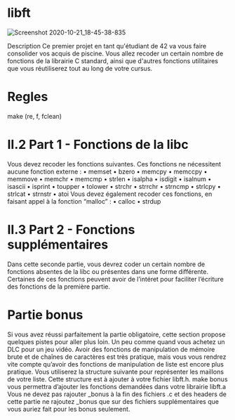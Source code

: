 # libft

![Screenshot 2020-10-21_18-45-38-835](https://user-images.githubusercontent.com/45235527/96751780-e4a25780-13cd-11eb-9d06-aa687ff25143.png)

Description
Ce premier projet en tant qu'étudiant de 42 va vous faire consolider vos acquis de piscine. Vous allez 
recoder un certain nombre de fonctions de la librairie C standard, ainsi que d'autres fonctions utilitaires 
que vous réutiliserez tout au long de votre cursus.

# Regles

make (re, f, fclean)

# II.2 Part 1 - Fonctions de la libc

Vous devez recoder les fonctions suivantes. Ces fonctions ne nécessitent aucune fonction externe :
• memset
• bzero
• memcpy
• memccpy
• memmove
• memchr
• memcmp
• strlen
• isalpha
• isdigit
• isalnum
• isascii
• isprint
• toupper
• tolower
• strchr
• strrchr
• strncmp
• strlcpy
• strlcat
• strnstr
• atoi
Vous devez également recoder ces fonctions, en faisant appel à la fonction “malloc” :
• calloc
• strdup

# II.3 Part 2 - Fonctions supplémentaires

Dans cette seconde partie, vous devrez coder un certain nombre de fonctions absentes
de la libc ou présentes dans une forme différente. Certaines de ces fonctions peuvent
avoir de l’intéret pour faciliter l’écriture des fonctions de la première partie.

# Partie bonus
Si vous avez réussi parfaitement la partie obligatoire, cette section propose quelques
pistes pour aller plus loin. Un peu comme quand vous achetez un DLC pour un jeu vidéo.
Avoir des fonctions de manipulation de mémoire brute et de chaînes de caractères est
très pratique, mais vous vous rendrez vite compte qu’avoir des fonctions de manipulation
de liste est encore plus pratique.
Vous utiliserez la structure suivante pour représenter les maillons de votre liste. Cette
structure est à ajouter à votre fichier libft.h.
make bonus vous permettra d’ajouter les fonctions demandées dans votre librairie
libft.a
Vous ne devez pas rajouter _bonus à la fin des fichiers .c et des headers de cette
partie ne rajoutez _bonus que sur des fichiers supplémentaires que vous auriez fait pour
les bonus seulement.
